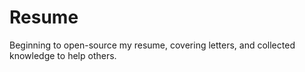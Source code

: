 # Resume

Beginning to open-source my resume, covering letters, and collected knowledge to help others.
